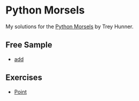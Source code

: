 # Python Morsels

My solutions for the [Python Morsels](https://www.pythonmorsels.com/) by Trey Hunner. 

## Free Sample

* [add](add/)

## Exercises

* [Point](point/)

